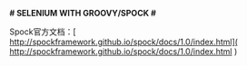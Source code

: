 **# SELENIUM WITH GROOVY/SPOCK #**

Spock官方文档：[ http://spockframework.github.io/spock/docs/1.0/index.html]( http://spockframework.github.io/spock/docs/1.0/index.html ) 

